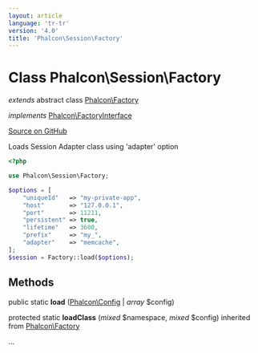 ```yaml
---
layout: article
language: 'tr-tr'
version: '4.0'
title: 'Phalcon\Session\Factory'
---
```

# Class **Phalcon\Session\Factory**

*extends* abstract class [Phalcon\Factory](/4.0/en/api/Phalcon_Factory)

*implements* [Phalcon\FactoryInterface](/4.0/en/api/Phalcon_FactoryInterface)

<a href="https://github.com/phalcon/cphalcon/tree/v4.0.0/phalcon/session/factory.zep" class="btn btn-default btn-sm">Source on GitHub</a>

Loads Session Adapter class using 'adapter' option

```php
<?php

use Phalcon\Session\Factory;

$options = [
    "uniqueId"   => "my-private-app",
    "host"       => "127.0.0.1",
    "port"       => 11211,
    "persistent" => true,
    "lifetime"   => 3600,
    "prefix"     => "my_",
    "adapter"    => "memcache",
];
$session = Factory::load($options);

```

## Methods

public static **load** ([Phalcon\Config](/4.0/en/api/Phalcon_Config) | *array* $config)

protected static **loadClass** (*mixed* $namespace, *mixed* $config) inherited from [Phalcon\Factory](/4.0/en/api/Phalcon_Factory)

...